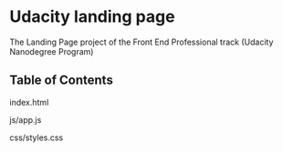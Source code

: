 # Udacity landing page
The Landing Page project of the  Front End Professional track (Udacity Nanodegree Program)

## Table of Contents
index.html

js/app.js

css/styles.css
